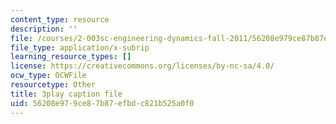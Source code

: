 ```yaml
---
content_type: resource
description: ''
file: /courses/2-003sc-engineering-dynamics-fall-2011/56208e979ce87b87efbdc821b525a0f0_cd8lDtAtJbE.srt
file_type: application/x-subrip
learning_resource_types: []
license: https://creativecommons.org/licenses/by-nc-sa/4.0/
ocw_type: OCWFile
resourcetype: Other
title: 3play caption file
uid: 56208e97-9ce8-7b87-efbd-c821b525a0f0
---
```

